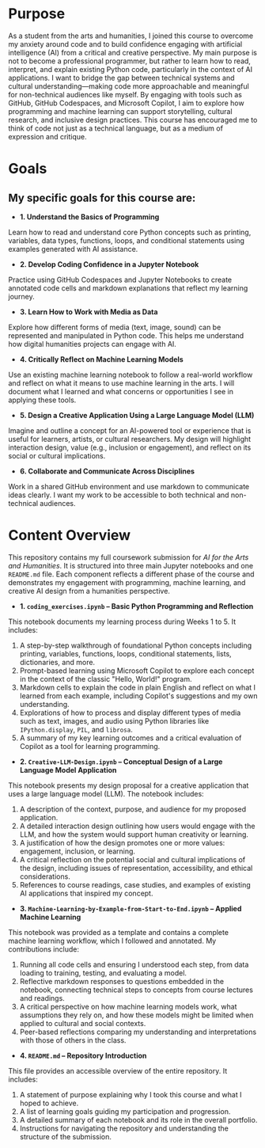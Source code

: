 # Purpose

As a student from the arts and humanities, I joined this course to overcome my anxiety around code and to build confidence engaging with artificial intelligence (AI) from a critical and creative perspective. My main purpose is not to become a professional programmer, but rather to learn how to read, interpret, and explain existing Python code, particularly in the context of AI applications. I want to bridge the gap between technical systems and cultural understanding—making code more approachable and meaningful for non-technical audiences like myself. By engaging with tools such as GitHub, GitHub Codespaces, and Microsoft Copilot, I aim to explore how programming and machine learning can support storytelling, cultural research, and inclusive design practices. This course has encouraged me to think of code not just as a technical language, but as a medium of expression and critique.

# Goals
## My specific goals for this course are:

- **1. Understand the Basics of Programming**

Learn how to read and understand core Python concepts such as printing, variables, data types, functions, loops, and conditional statements using examples generated with AI assistance.

- **2. Develop Coding Confidence in a Jupyter Notebook**

Practice using GitHub Codespaces and Jupyter Notebooks to create annotated code cells and markdown explanations that reflect my learning journey.

- **3. Learn How to Work with Media as Data**

Explore how different forms of media (text, image, sound) can be represented and manipulated in Python code. This helps me understand how digital humanities projects can engage with AI.

- **4. Critically Reflect on Machine Learning Models**

Use an existing machine learning notebook to follow a real-world workflow and reflect on what it means to use machine learning in the arts. I will document what I learned and what concerns or opportunities I see in applying these tools.

- **5. Design a Creative Application Using a Large Language Model (LLM)**

Imagine and outline a concept for an AI-powered tool or experience that is useful for learners, artists, or cultural researchers. My design will highlight interaction design, value (e.g., inclusion or engagement), and reflect on its social or cultural implications.

- **6. Collaborate and Communicate Across Disciplines**

Work in a shared GitHub environment and use markdown to communicate ideas clearly. I want my work to be accessible to both technical and non-technical audiences.

# Content Overview

This repository contains my full coursework submission for *AI for the Arts and Humanities*. It is structured into three main Jupyter notebooks and one `README.md` file. Each component reflects a different phase of the course and demonstrates my engagement with programming, machine learning, and creative AI design from a humanities perspective.

- **1. `coding_exercises.ipynb` – Basic Python Programming and Reflection**

This notebook documents my learning process during Weeks 1 to 5. It includes:

1. A step-by-step walkthrough of foundational Python concepts including printing, variables, functions, loops, conditional statements, lists, dictionaries, and more.
2. Prompt-based learning using Microsoft Copilot to explore each concept in the context of the classic "Hello, World!" program.
3. Markdown cells to explain the code in plain English and reflect on what I learned from each example, including Copilot's suggestions and my own understanding.
4. Explorations of how to process and display different types of media such as text, images, and audio using Python libraries like `IPython.display`, `PIL`, and `librosa`.
5. A summary of my key learning outcomes and a critical evaluation of Copilot as a tool for learning programming.

- **2. `Creative-LLM-Design.ipynb` – Conceptual Design of a Large Language Model Application**

This notebook presents my design proposal for a creative application that uses a large language model (LLM). The notebook includes:

1. A description of the context, purpose, and audience for my proposed application.
2. A detailed interaction design outlining how users would engage with the LLM, and how the system would support human creativity or learning.
3. A justification of how the design promotes one or more values: engagement, inclusion, or learning.
4. A critical reflection on the potential social and cultural implications of the design, including issues of representation, accessibility, and ethical considerations.
5. References to course readings, case studies, and examples of existing AI applications that inspired my concept.

- **3. `Machine-Learning-by-Example-from-Start-to-End.ipynb` – Applied Machine Learning**

This notebook was provided as a template and contains a complete machine learning workflow, which I followed and annotated. My contributions include:

1. Running all code cells and ensuring I understood each step, from data loading to training, testing, and evaluating a model.
2. Reflective markdown responses to questions embedded in the notebook, connecting technical steps to concepts from course lectures and readings.
3. A critical perspective on how machine learning models work, what assumptions they rely on, and how these models might be limited when applied to cultural and social contexts.
4. Peer-based reflections comparing my understanding and interpretations with those of others in the class.

- **4. `README.md` – Repository Introduction**

This file provides an accessible overview of the entire repository. It includes:

1. A statement of purpose explaining why I took this course and what I hoped to achieve.
2. A list of learning goals guiding my participation and progression.
3. A detailed summary of each notebook and its role in the overall portfolio.
4. Instructions for navigating the repository and understanding the structure of the submission.

